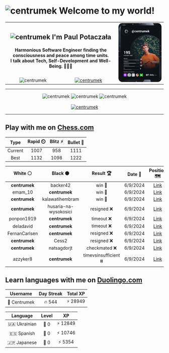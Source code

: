 <h1>
  <img
    src="https://emojis.slackmojis.com/emojis/images/1531849430/4246/blob-sunglasses.gif"
    width="30"
    alt="centrumek"
  />
  Welcome to my world!
</h1>

<table>
  <tbody>
    <tr>
      <td align="center" width="70%" colspan="2">
        <h2>
          <img
            src="https://raw.githubusercontent.com/MartinHeinz/MartinHeinz/master/wave.gif"
            width="30px"
            alt="centrumek"
          />
          I'm Paul Potaczała
        </h2>
        <h4>
          Harmonious Software Engineer finding the consciousness and peace among time units.
          <br/>
          I talk about Tech, Self-Development and Well-Being. 🌿🧘🚀
        </h4>
      </td>
      <td width="30%" rowspan="2">
        <a href="https://app.daily.dev/centrumek">
          <img
            src="./devcard.svg"
            alt="centrumek"
          />
        </a>
      </td>
    </tr>
    <tr align="center">
      <td>
        <img
          src="https://komarev.com/ghpvc/?username=centrumek&label=visitors&color=0e75b6&style=flat"
          alt="centrumek"
        >
      </td>
      <td>
        <a href="https://stackoverflow.com/users/14496012/centrumek">
          <img
            src="https://stackoverflow.com/users/flair/14496012.png?theme=dark"
            alt="centrumek"
          >
        </a>
      </td>
    </tr>
  </tbody>
</table>

---
<div align="center">
  <img 
    src="https://github-readme-stats.vercel.app/api?username=centrumek&show_icons=true&count_private=true&theme=dark&hide_border=true&hide=issues,contribs&bg_color=00000000"
    alt="centrumek"
  />
  <img
    src="https://github-readme-stats.vercel.app/api/top-langs/?username=centrumek&layout=compact&hide_border=true&theme=dark&bg_color=00000000&langs_count=6&exclude_repo=air-statistic-app"
    alt="centrumek"
  />
  <img 
    src="https://github-readme-streak-stats.herokuapp.com?user=centrumek&theme=dark&hide_border=true&background=FFFFFF00"
    alt="centrumek"
  />
  <br/>
  <br/>
  <a href="https://www.buymeacoffee.com/centrumek">
    <img
      src="https://cdn.buymeacoffee.com/buttons/v2/default-orange.png"
      height="50"
      width="210"
      alt="centrumek"
    />
  </a>
</div>

---

## Play with me on [Chess.com](https://www.chess.com/member/centrumek)

<div align="center">
<!--START_SECTION:chessStats-->
<!-- Automatically generated with https://github.com/Balastrong/chess-stats-action -->

| Type | Rapid ⏲️ | Blitz ⚡ | Bullet 🔫 |
|:---:|:---:|:---:|:---:|
| Current | 1007 | 958 | 1111 |
| Best | 1132 | 1098 | 1222 |

| White ⚪ | Black ⚫ | Result 🏆 | Date 📅 | Position 🗺️ | Type 🕕 |
|:---:|:---:|:---:|:---:|:---:|:---:|
| **centrumek** | backer42 | win 🥇 | 6/9/2024 | <a href="http://www.ee.unb.ca/cgi-bin/tervo/fen.pl?select=r5k1/1p3q1p/p1b3r1/4p1B1/P1P1P2P/1Q1P3B/3NK3/R4R2 b - -">Link</a> | Bullet |
| emam_10 | **centrumek** | win 🥇 | 6/9/2024 | <a href="http://www.ee.unb.ca/cgi-bin/tervo/fen.pl?select=6k1/8/3p3b/8/3q4/2p5/2K5/8 w - -">Link</a> | Bullet |
| **centrumek** | kalawatihembram | win 🥇 | 6/9/2024 | <a href="http://www.ee.unb.ca/cgi-bin/tervo/fen.pl?select=Q7/8/k1p5/1pP4Q/p2BP3/P2P4/2P5/7K b - -">Link</a> | Bullet |
| **centrumek** | husaria-na-wysokosici | resigned ❌ | 6/9/2024 | <a href="http://www.ee.unb.ca/cgi-bin/tervo/fen.pl?select=r4rk1/p2b1pbp/3p2p1/3Pp3/P5P1/1q1P1P2/1B2B1KP/R4R2 w - -">Link</a> | Bullet |
| ponpon1919 | **centrumek** | timeout ❌ | 6/9/2024 | <a href="http://www.ee.unb.ca/cgi-bin/tervo/fen.pl?select=8/8/8/3pRp2/3k1P2/8/P3K1n1/8 b - -">Link</a> | Bullet |
| deladavid | **centrumek** | timeout ❌ | 6/9/2024 | <a href="http://www.ee.unb.ca/cgi-bin/tervo/fen.pl?select=5QR1/5k2/p6r/1p3p1p/6p1/PP2PpPP/2PN1P1K/q7 b - -">Link</a> | Bullet |
| FernanCarlsen | **centrumek** | resigned ❌ | 6/9/2024 | <a href="http://www.ee.unb.ca/cgi-bin/tervo/fen.pl?select=8/8/8/8/4k2P/5R2/6P1/6K1 b - -">Link</a> | Bullet |
| **centrumek** | Cess2 | resigned ❌ | 6/9/2024 | <a href="http://www.ee.unb.ca/cgi-bin/tervo/fen.pl?select=8/2k4p/4b3/pp6/7P/K7/P4r2/8 w - -">Link</a> | Bullet |
| **centrumek** | natsagdorjt | checkmated ❌ | 6/9/2024 | <a href="http://www.ee.unb.ca/cgi-bin/tervo/fen.pl?select=8/3pkpp1/ppb1p3/2p1P3/P1PnP3/1P3q2/8/R3Q1Kr w - -">Link</a> | Bullet |
| azzyker8 | **centrumek** | timevsinsufficient ⏸️ | 6/9/2024 | <a href="http://www.ee.unb.ca/cgi-bin/tervo/fen.pl?select=8/8/8/2P5/kP1K4/B7/8/7b w - -">Link</a> | Bullet |

<!--END_SECTION:chessStats-->
</div>

## Learn languages with me on [Duolingo.com](https://www.duolingo.com/profile/Centrumek)

<div align="center">
<!--START_SECTION:duolingoStats-->
<!-- Automatically generated with https://github.com/centrumek/duolingo-readme-stats-->

| Username | Day Streak | Total XP |
|:---:|:---:|:---:|
| 👤 Centrumek | 🔥 544 | ⚡ 28949 |

| Language | Level | XP |
|:---:|:---:|:---:|
| 🇺🇦 Ukrainian | 👑 0 | ⚡ 12849 |
| 🇪🇸 Spanish | 👑 0 | ⚡ 10746 |
| 🇯🇵 Japanese | 👑 0 | ⚡ 5354 |

<!--END_SECTION:duolingoStats-->
</div>
<!--
**centrumek/centrumek** is a ✨ _special_ ✨ repository because its `README.md` (this file) appears on your GitHub profile.

Here are some ideas to get you started:

- 🔭 I’m currently working on ...
- 🌱 I’m currently learning ...
- 👯 I’m looking to collaborate on ...
- 🤔 I’m looking for help with ...
- 💬 Ask me about ...
- 📫 How to reach me: ...
- 😄 Pronouns: ...
- ⚡ Fun fact: ...
-->
